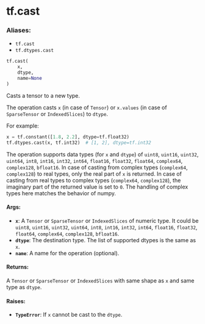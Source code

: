 <div itemscope itemtype="http://developers.google.com/ReferenceObject">
<meta itemprop="name" content="tf.cast" />
<meta itemprop="path" content="Stable" />
</div>

# tf.cast

### Aliases:

* `tf.cast`
* `tf.dtypes.cast`

``` python
tf.cast(
    x,
    dtype,
    name=None
)
```

Casts a tensor to a new type.

The operation casts `x` (in case of `Tensor`) or `x.values`
(in case of `SparseTensor` or `IndexedSlices`) to `dtype`.

For example:

```python
x = tf.constant([1.8, 2.2], dtype=tf.float32)
tf.dtypes.cast(x, tf.int32)  # [1, 2], dtype=tf.int32
```

The operation supports data types (for `x` and `dtype`) of
`uint8`, `uint16`, `uint32`, `uint64`, `int8`, `int16`, `int32`, `int64`,
`float16`, `float32`, `float64`, `complex64`, `complex128`, `bfloat16`.
In case of casting from complex types (`complex64`, `complex128`) to real
types, only the real part of `x` is returned. In case of casting from real
types to complex types (`complex64`, `complex128`), the imaginary part of the
returned value is set to `0`. The handling of complex types here matches the
behavior of numpy.

#### Args:

* <b>`x`</b>: A `Tensor` or `SparseTensor` or `IndexedSlices` of numeric type. It could
    be `uint8`, `uint16`, `uint32`, `uint64`, `int8`, `int16`, `int32`,
    `int64`, `float16`, `float32`, `float64`, `complex64`, `complex128`,
    `bfloat16`.
* <b>`dtype`</b>: The destination type. The list of supported dtypes is the same as
    `x`.
* <b>`name`</b>: A name for the operation (optional).


#### Returns:

A `Tensor` or `SparseTensor` or `IndexedSlices` with same shape as `x` and
  same type as `dtype`.


#### Raises:

* <b>`TypeError`</b>: If `x` cannot be cast to the `dtype`.